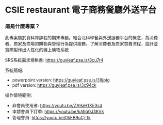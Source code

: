 
# CSIE restaurant 電子商務餐廳外送平台

### 這是什麼專案？
此專案屬於資料庫課程的期末專題，結合北科學餐與外送服務平台的概念，為消費者、商家及商場的購物與管理⾏為提供服務，了解消費者及商家買賣流程，設計並實際製作出⼈性化的線上購物系統

SRS系統需求規格書: https://guyleaf.pse.is/3cu7r4

系統簡報:
- powerpoint version: https://guyleaf.pse.is/38jplg
- pdf version: https://guyleaf.pse.is/3c94ck

操作情境範例:
- 非會員使用者: https://youtu.be/ZA9aH1XE3s4
- 申請會員下訂單: https://youtu.be/kAIIq0J3KVk 
- 管理會員: https://youtu.be/0kFB9uCj-fk
